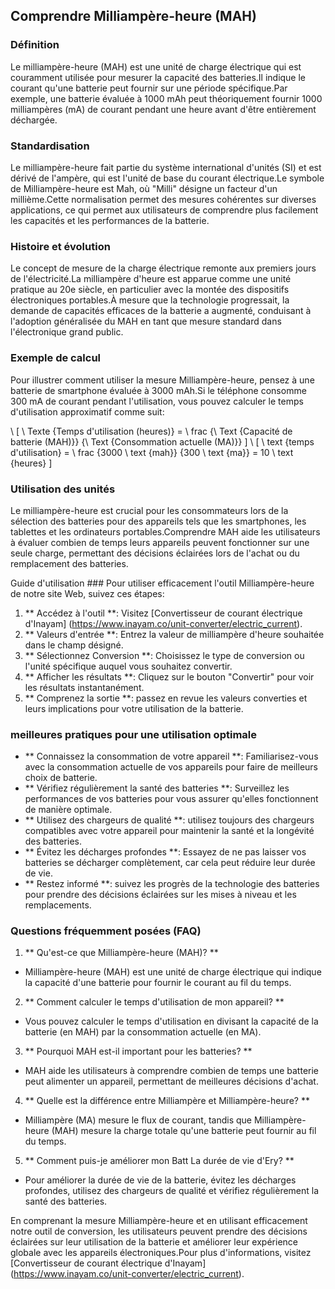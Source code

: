## Comprendre Milliampère-heure (MAH)

### Définition
Le milliampère-heure (MAH) est une unité de charge électrique qui est couramment utilisée pour mesurer la capacité des batteries.Il indique le courant qu'une batterie peut fournir sur une période spécifique.Par exemple, une batterie évaluée à 1000 mAh peut théoriquement fournir 1000 milliampères (mA) de courant pendant une heure avant d'être entièrement déchargée.

### Standardisation
Le milliampère-heure fait partie du système international d'unités (SI) et est dérivé de l'ampère, qui est l'unité de base du courant électrique.Le symbole de Milliampère-heure est Mah, où "Milli" désigne un facteur d'un millième.Cette normalisation permet des mesures cohérentes sur diverses applications, ce qui permet aux utilisateurs de comprendre plus facilement les capacités et les performances de la batterie.

### Histoire et évolution
Le concept de mesure de la charge électrique remonte aux premiers jours de l'électricité.La milliampère d'heure est apparue comme une unité pratique au 20e siècle, en particulier avec la montée des dispositifs électroniques portables.À mesure que la technologie progressait, la demande de capacités efficaces de la batterie a augmenté, conduisant à l'adoption généralisée du MAH en tant que mesure standard dans l'électronique grand public.

### Exemple de calcul
Pour illustrer comment utiliser la mesure Milliampère-heure, pensez à une batterie de smartphone évaluée à 3000 mAh.Si le téléphone consomme 300 mA de courant pendant l'utilisation, vous pouvez calculer le temps d'utilisation approximatif comme suit:

\ [
\ Texte {Temps d'utilisation (heures)} = \ frac {\ Text {Capacité de batterie (MAH)}} {\ Text {Consommation actuelle (MA)}}
\]
\ [
\ text {temps d'utilisation} = \ frac {3000 \ text {mah}} {300 \ text {ma}} = 10 \ text {heures}
\]

### Utilisation des unités
Le milliampère-heure est crucial pour les consommateurs lors de la sélection des batteries pour des appareils tels que les smartphones, les tablettes et les ordinateurs portables.Comprendre MAH aide les utilisateurs à évaluer combien de temps leurs appareils peuvent fonctionner sur une seule charge, permettant des décisions éclairées lors de l'achat ou du remplacement des batteries.

Guide d'utilisation ###
Pour utiliser efficacement l'outil Milliampère-heure de notre site Web, suivez ces étapes:

1. ** Accédez à l'outil **: Visitez [Convertisseur de courant électrique d'Inayam] (https://www.inayam.co/unit-converter/electric_current).
2. ** Valeurs d'entrée **: Entrez la valeur de milliampère d'heure souhaitée dans le champ désigné.
3. ** Sélectionnez Conversion **: Choisissez le type de conversion ou l'unité spécifique auquel vous souhaitez convertir.
4. ** Afficher les résultats **: Cliquez sur le bouton "Convertir" pour voir les résultats instantanément.
5. ** Comprenez la sortie **: passez en revue les valeurs converties et leurs implications pour votre utilisation de la batterie.

### meilleures pratiques pour une utilisation optimale
- ** Connaissez la consommation de votre appareil **: Familiarisez-vous avec la consommation actuelle de vos appareils pour faire de meilleurs choix de batterie.
- ** Vérifiez régulièrement la santé des batteries **: Surveillez les performances de vos batteries pour vous assurer qu'elles fonctionnent de manière optimale.
- ** Utilisez des chargeurs de qualité **: utilisez toujours des chargeurs compatibles avec votre appareil pour maintenir la santé et la longévité des batteries.
- ** Évitez les décharges profondes **: Essayez de ne pas laisser vos batteries se décharger complètement, car cela peut réduire leur durée de vie.
- ** Restez informé **: suivez les progrès de la technologie des batteries pour prendre des décisions éclairées sur les mises à niveau et les remplacements.

### Questions fréquemment posées (FAQ)

1. ** Qu'est-ce que Milliampère-heure (MAH)? **
- Milliampère-heure (MAH) est une unité de charge électrique qui indique la capacité d'une batterie pour fournir le courant au fil du temps.

2. ** Comment calculer le temps d'utilisation de mon appareil? **
- Vous pouvez calculer le temps d'utilisation en divisant la capacité de la batterie (en MAH) par la consommation actuelle (en MA).

3. ** Pourquoi MAH est-il important pour les batteries? **
- MAH aide les utilisateurs à comprendre combien de temps une batterie peut alimenter un appareil, permettant de meilleures décisions d'achat.

4. ** Quelle est la différence entre Milliampère et Milliampère-heure? **
- Milliampère (MA) mesure le flux de courant, tandis que Milliampère-heure (MAH) mesure la charge totale qu'une batterie peut fournir au fil du temps.

5. ** Comment puis-je améliorer mon Batt La durée de vie d'Ery? **
- Pour améliorer la durée de vie de la batterie, évitez les décharges profondes, utilisez des chargeurs de qualité et vérifiez régulièrement la santé des batteries.

En comprenant la mesure Milliampère-heure et en utilisant efficacement notre outil de conversion, les utilisateurs peuvent prendre des décisions éclairées sur leur utilisation de la batterie et améliorer leur expérience globale avec les appareils électroniques.Pour plus d'informations, visitez [Convertisseur de courant électrique d'Inayam] (https://www.inayam.co/unit-converter/electric_current).